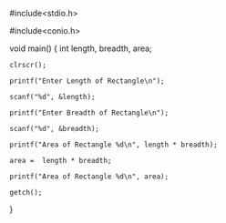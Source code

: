 #include<stdio.h>

#include<conio.h>

void main()
{
	int length, breadth, area;

	clrscr();

	printf("Enter Length of Rectangle\n");

	scanf("%d", &length);

	printf("Enter Breadth of Rectangle\n");

	scanf("%d", &breadth);

	printf("Area of Rectangle %d\n", length * breadth);

	area =  length * breadth;

	printf("Area of Rectangle %d\n", area);	

	getch();
}
